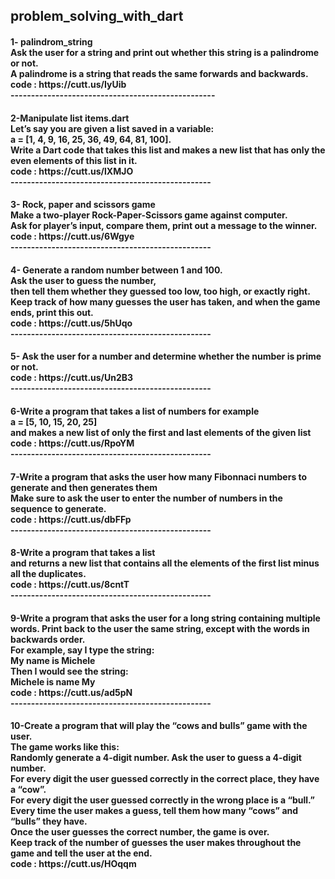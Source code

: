 <h2> problem_solving_with_dart
<h4>
1- palindrom_string <br>
Ask the user for a string and print out whether this string is a palindrome or not.<br>
A palindrome is a string that reads the same forwards and backwards.<br>
code : https://cutt.us/IyUib<br>
--------------------------------------------------
<h4>
2-Manipulate list items.dart<br>
Let’s say you are given a list saved in a variable:<br>
a = [1, 4, 9, 16, 25, 36, 49, 64, 81, 100]. <br>
Write a Dart code that takes this list and makes a new list that has only the even elements of this list in it.<br>
code : https://cutt.us/lXMJO<br>
-------------------------------------------------
<h4>
3- Rock, paper and scissors game<br>
Make a two-player Rock-Paper-Scissors game against computer.<br>
Ask for player’s input, compare them, print out a message to the winner.<br>
code : https://cutt.us/6Wgye<br>
-------------------------------------------------
<h4>
4- Generate a random number between 1 and 100.<br>
Ask the user to guess the number,<br>
then tell them whether they guessed too low, too high, or exactly right.<br>
Keep track of how many guesses the user has taken, and when the game ends, print this out.<br>
code : https://cutt.us/5hUqo<br>
-------------------------------------------------
<h4>
5- Ask the user for a number and determine whether the number is prime or not.<br>
code : https://cutt.us/Un2B3<br>
-------------------------------------------------
<h4>
6-Write a program that takes a list of numbers for example<br>
a = [5, 10, 15, 20, 25]<br>
and makes a new list of only the first and last elements of the given list <br>
code : https://cutt.us/RpoYM <br>
-------------------------------------------------
<h4>
7-Write a program that asks the user how many Fibonnaci numbers to generate and then generates them<br>
Make sure to ask the user to enter the number of numbers in the sequence to generate.<br>
code : https://cutt.us/dbFFp<br>
-------------------------------------------------
<h4>
8-Write a program that takes a list<br>
and returns a new list that contains all the elements of the first list minus all the duplicates.<br>
code : https://cutt.us/8cntT<br>
-------------------------------------------------
<h4>
9-Write a program that asks the user for a long string containing multiple words. Print back to the user the same string, except with the words in backwards order.<br>
For example, say I type the string:<br>
 My name is Michele<br>
Then I would see the string:<br>
 Michele is name My<br>
 code : https://cutt.us/ad5pN<br>
-------------------------------------------------
<h4>
10-Create a program that will play the “cows and bulls” game with the user.<br>
The game works like this:<br>
Randomly generate a 4-digit number. Ask the user to guess a 4-digit number.<br>
For every digit the user guessed correctly in the correct place, they have a “cow”.<br>
For every digit the user guessed correctly in the wrong place is a “bull.”<br>
Every time the user makes a guess, tell them how many “cows” and “bulls” they have.<br>
Once the user guesses the correct number, the game is over.<br>
Keep track of the number of guesses the user makes throughout the game and tell the user at the end.<br>
code : https://cutt.us/HOqqm<br>
 

